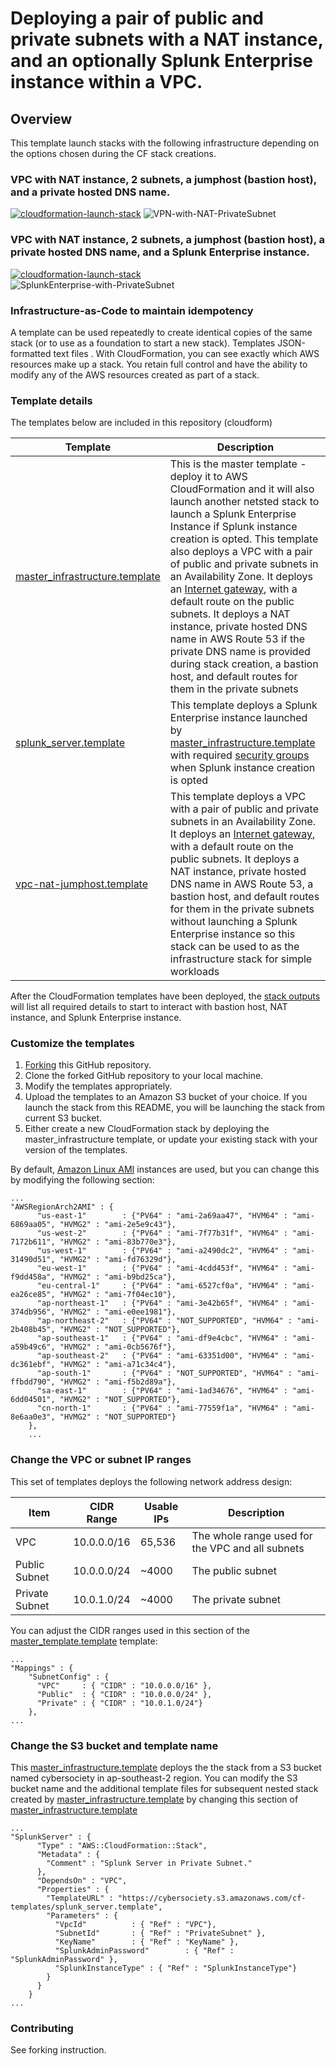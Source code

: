 # Deploying a pair of public and private subnets with a NAT instance, and an optionally Splunk Enterprise instance within a VPC.


## Overview

This template launch stacks with the following infrastructure depending on the options chosen during the CF stack creations.

### VPC with NAT instance, 2 subnets, a jumphost (bastion host), and a private hosted DNS name.
[![cloudformation-launch-stack](diagrams/stack-launch.png)](https://console.aws.amazon.com/cloudformation/home?region=ap-southeast-2#/stacks/new?stackName=VPC-NAT&templateURL=http://cybersociety.s3.amazonaws.com/cf-templates/vpc-nat-jumphost.template)
![VPN-with-NAT-PrivateSubnet](diagrams/vpc-nat-jumphost-designer.png)

### VPC with NAT instance, 2 subnets, a jumphost (bastion host), a private hosted DNS name, and a Splunk Enterprise instance.
[![cloudformation-launch-stack](diagrams/stack-launch.png)](https://console.aws.amazon.com/cloudformation/home?region=ap-southeast-2#/stacks/new?stackName=SplunkEnterprise-Private&templateURL=https://cybersociety.s3.amazonaws.com/cf-templates/master_infrastructure.template)  
![SplunkEnterprise-with-PrivateSubnet](diagrams/master_infrastructure-designer.png)


### Infrastructure-as-Code to maintain idempotency

A template can be used repeatedly to create identical copies of the same stack (or to use as a foundation to start a new stack).  Templates JSON-formatted text files . With CloudFormation, you can see exactly which AWS resources make up a stack. You retain full control and have the ability to modify any of the AWS resources created as part of a stack. 


### Template details

The templates below are included in this repository (cloudform)

| Template | Description |
| --- | --- | 
| [master_infrastructure.template](templates/master_infrastructure.template) | This is the master template - deploy it to AWS CloudFormation and it will also launch another netsted stack to launch a Splunk Enterprise Instance if Splunk instance creation is opted. This template also deploys a VPC with a pair of public and private subnets in an Availability Zone. It deploys an [Internet gateway](http://docs.aws.amazon.com/AmazonVPC/latest/UserGuide/VPC_Internet_Gateway.html), with a default route on the public subnets. It deploys a NAT instance, private hosted DNS name in AWS Route 53 if the private DNS name is provided during stack creation, a bastion host, and default routes for them in the private subnets|
| [splunk_server.template](templates/splunk_server.template) | This template deploys a Splunk Enterprise instance launched by [master_infrastructure.template](templates/master_infrastructure.template) with required [security groups](http://docs.aws.amazon.com/AmazonVPC/latest/UserGuide/VPC_SecurityGroups.html) when Splunk instance creation is opted|
| [vpc-nat-jumphost.template](templates/vpc-nat-jumphost.template)| This template deploys a VPC with a pair of public and private subnets in an Availability Zone. It deploys an [Internet gateway](http://docs.aws.amazon.com/AmazonVPC/latest/UserGuide/VPC_Internet_Gateway.html), with a default route on the public subnets. It deploys a NAT instance, private hosted DNS name in AWS Route 53, a bastion host, and default routes for them in the private subnets without launching a Splunk Enterprise instance so this stack can be used to as the infrastructure stack for simple workloads|

After the CloudFormation templates have been deployed, the [stack outputs](http://docs.aws.amazon.com/AWSCloudFormation/latest/UserGuide/outputs-section-structure.html) will list all required details to start to interact with bastion host, NAT instance, and Splunk Enterprise instance.


### Customize the templates

1. [Forking](https://github.com/hyperionian/cloudform#fork-destination-box) this GitHub repository.
2. Clone the forked GitHub repository to your local machine.
3. Modify the templates appropriately.
4. Upload the templates to an Amazon S3 bucket of your choice. If you launch the stack from this README, you will be launching the stack from current S3 bucket.
5. Either create a new CloudFormation stack by deploying the master_infrastructure template, or update your existing stack with your version of the templates.


By default, [Amazon Linux AMI](https://aws.amazon.com/amazon-linux-ami/) instances are used, but you can change this by modifying the following section:

```
...
"AWSRegionArch2AMI" : {
      "us-east-1"        : {"PV64" : "ami-2a69aa47", "HVM64" : "ami-6869aa05", "HVMG2" : "ami-2e5e9c43"},
      "us-west-2"        : {"PV64" : "ami-7f77b31f", "HVM64" : "ami-7172b611", "HVMG2" : "ami-83b770e3"},
      "us-west-1"        : {"PV64" : "ami-a2490dc2", "HVM64" : "ami-31490d51", "HVMG2" : "ami-fd76329d"},
      "eu-west-1"        : {"PV64" : "ami-4cdd453f", "HVM64" : "ami-f9dd458a", "HVMG2" : "ami-b9bd25ca"},
      "eu-central-1"     : {"PV64" : "ami-6527cf0a", "HVM64" : "ami-ea26ce85", "HVMG2" : "ami-7f04ec10"},
      "ap-northeast-1"   : {"PV64" : "ami-3e42b65f", "HVM64" : "ami-374db956", "HVMG2" : "ami-e0ee1981"},
      "ap-northeast-2"   : {"PV64" : "NOT_SUPPORTED", "HVM64" : "ami-2b408b45", "HVMG2" : "NOT_SUPPORTED"},
      "ap-southeast-1"   : {"PV64" : "ami-df9e4cbc", "HVM64" : "ami-a59b49c6", "HVMG2" : "ami-0cb5676f"},
      "ap-southeast-2"   : {"PV64" : "ami-63351d00", "HVM64" : "ami-dc361ebf", "HVMG2" : "ami-a71c34c4"},
      "ap-south-1"       : {"PV64" : "NOT_SUPPORTED", "HVM64" : "ami-ffbdd790", "HVMG2" : "ami-f5b2d89a"},
      "sa-east-1"        : {"PV64" : "ami-1ad34676", "HVM64" : "ami-6dd04501", "HVMG2" : "NOT_SUPPORTED"},
      "cn-north-1"       : {"PV64" : "ami-77559f1a", "HVM64" : "ami-8e6aa0e3", "HVMG2" : "NOT_SUPPORTED"}
    },
    ...
```

### Change the VPC or subnet IP ranges

This set of templates deploys the following network address design:

| Item | CIDR Range | Usable IPs | Description |
| --- | --- | --- | --- |
| VPC | 10.0.0.0/16 | 65,536 | The whole range used for the VPC and all subnets |
| Public Subnet | 10.0.0.0/24| ~4000 | The public subnet |
| Private Subnet | 10.0.1.0/24 | ~4000 | The private subnet |

You can adjust the CIDR ranges used in this section of the [master_template.template](templates/master_infrastructure.template) template:

```
...
"Mappings" : {
    "SubnetConfig" : {
      "VPC"     : { "CIDR" : "10.0.0.0/16" },
      "Public"  : { "CIDR" : "10.0.0.0/24" },
      "Private" : { "CIDR" : "10.0.1.0/24"}
    },
...
```

### Change the S3 bucket and template name

This [master_infrastructure.template](templates/master_infrastructure.template) deploys the the stack from a S3 bucket named cybersociety in ap-southeast-2 region. You can modify the S3 bucket name and the additional template files for subsequent nested stack created by [master_infrastructure.template](templates/master_infrastructure.template) by changing this section of [master_infrastructure.template](templates/master_infrastructure.template) 


```
...
"SplunkServer" : {
      "Type" : "AWS::CloudFormation::Stack",
      "Metadata" : {
        "Comment" : "Splunk Server in Private Subnet."
      },
      "DependsOn" : "VPC",
      "Properties" : {
        "TemplateURL" : "https://cybersociety.s3.amazonaws.com/cf-templates/splunk_server.template",
        "Parameters" : {
          "VpcId"          : { "Ref" : "VPC"},
          "SubnetId"       : { "Ref" : "PrivateSubnet" },
          "KeyName"        : { "Ref" : "KeyName" },
          "SplunkAdminPassword"        : { "Ref" : "SplunkAdminPassword" },
          "SplunkInstanceType" : { "Ref" : "SplunkInstanceType"}
        }
      }
    }
...

```

### Contributing

See forking instruction.